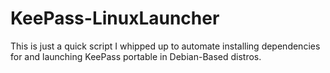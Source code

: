 # KeePass-LinuxLauncher
This is just a quick script I whipped up to automate installing dependencies for and launching KeePass portable in Debian-Based distros.

